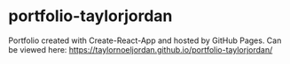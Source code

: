 # portfolio-taylorjordan

Portfolio created with Create-React-App and hosted by GitHub Pages.
Can be viewed here: https://taylornoeljordan.github.io/portfolio-taylorjordan/
